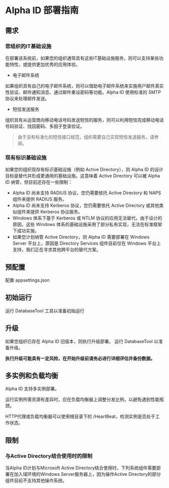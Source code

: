 # Alpha ID 部署指南

## 需求

### 您组织的IT基础设施

在部署该系统前，如果您的组织通常具有这些IT基础设施服务，则可以支持某些功能特性，或提供更加优秀的应用体验。

* 电子邮件系统

如果组织具有自己的电子邮件系统，则可以借助电子邮件系统来实施用户邮件真实性验证、邮件通知消息、通过邮件重设密码等功能。Alpha ID 使用标准的 SMTP 协议来处理邮件发送。

* 短信发送服务

组织具有从运营商向移动电话号码发送短信的服务，则可以利用短信完成移动电话号码验证、找回密码、多因子登录验证。

> 由于没有标准化的短信接口规范，组织需要自己实现短信发送服务。请参阅。

### 现有标识基础设施

如果您的组织现存有标识基础设施（例如 Active Directory），则 Alpha ID 的设计目标是替代并形成更通用的基础设施。这意味着 Active Directory 可以被 Alpha ID 纳管，但目前还存在一些限制：

* Alpha ID 尚未支持 RADIUS 协议，您仍需要依托 Active Directory 和 NAPS 组件来提供 RADIUS 服务。
* Alpha ID 尚未支持 Kerberos 协议，您仍需要依托 Active Directory 或其他类似组件来提供 Kerberos 协议服务。
* Windows 体系下基于 Kerberos 或 NTLM 协议的应用无法替代，由于设计的原因，这些 Windows 体系的基础设施采用了部分私有实现，无法在标准框架下成功实施。
* 如果您计划纳管 Active Directory，则 Alpha ID 需要部署在 Windows Server 平台上，原因是 Directory Services 组件目前仅在 Windows 平台上支持，我们正在寻求其他跨平台的替代方案。

## 预配置

配置 appsettings.json

## 初始运行

运行 DatabaseTool 工具以准备初始运行

## 升级

如果您组织已存在 Alpha ID 旧版本，则执行升级部署。
运行 DatabaseTool 以准备升级。

**执行升级可能具有一定风险，在开始升级前请务必进行详细评估并备份数据。**

## 多实例和负载均衡

Alpha ID 支持多实例部署。

运行实例所需资源有差异时，应在负载均衡器上调整分发比例，以避免遇到性能瓶颈。

HTTP代理或负载均衡器可以使用根目录下的 /HeartBeat，检测实例是否处于工作状态。

## 限制

### 与Active Directory结合使用时的限制

当Alpha ID计划与Microsoft Active Directory结合使用时，下列系统组件需要部署在加入域环境的Windows Server服务器上，因为操作Active Directory的部分组件目前不支持其他操作系统。
